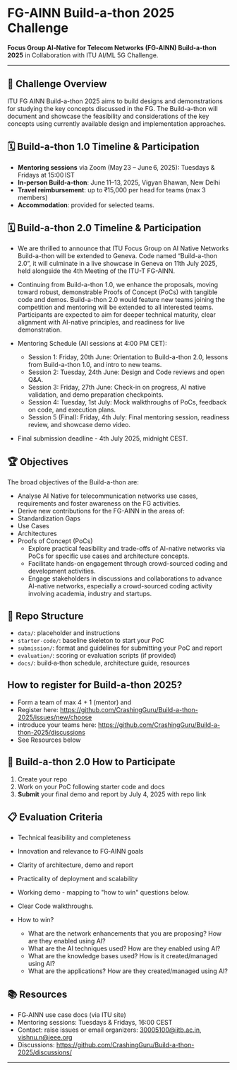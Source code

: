# FG-AINN Build‑a‑thon 2025 Challenge

**Focus Group AI‑Native for Telecom Networks (FG‑AINN) Build-a-thon 2025**
in Collaboration with ITU AI/ML 5G Challenge.

---

## 🎯 Challenge Overview

ITU FG AINN Build-a-thon 2025 aims to build designs and demonstrations for studying the key concepts discussed in the FG. The Build-a-thon will document and showcase the feasibility and considerations of the key concepts using currently available design and implementation approaches.

## 🗓 Build-a-thon 1.0 Timeline & Participation

- **Mentoring sessions** via Zoom (May 23 – June 6, 2025): Tuesdays & Fridays at 15:00 IST  
- **In-person Build‑a‑thon**: June 11–13, 2025, Vigyan Bhawan, New Delhi  
- **Travel reimbursement**: up to ₹15,000 per head for teams (max 3 members)  
- **Accommodation**: provided for selected teams.

## 🗓 Build-a-thon 2.0 Timeline & Participation
- We are thrilled to announce that ITU Focus Group on AI Native Networks Build-a-thon will be extended to Geneva. Code named “Build-a-thon 2.0”, it will culminate in a live showcase in Geneva on 11th July 2025, held alongside the 4th Meeting of the ITU-T FG-AINN. 

- Continuing from Build-a-thon 1.0, we enhance the proposals, moving toward robust, demonstrable Proofs of Concept (PoCs) with tangible code and demos. Build-a-thon 2.0 would feature new teams joining the competition and mentoring will be extended to all interested teams.
Participants are expected to aim for deeper technical maturity, clear alignment with AI-native principles, and readiness for live demonstration. 

- Mentoring Schedule (All sessions at 4:00 PM CET):
  - Session 1: Friday, 20th June: Orientation to Build-a-thon 2.0, lessons from Build-a-thon 1.0, and intro to new teams.
  - Session 2: Tuesday, 24th June: Design and Code reviews and open Q&A.
  - Session 3: Friday, 27th June: Check-in on progress, AI native validation, and demo preparation checkpoints.
  - Session 4: Tuesday, 1st July: Mock walkthroughs of PoCs, feedback on code, and execution plans.
  - Session 5 (Final): Friday, 4th July: Final mentoring session, readiness review, and showcase demo video.
 
- Final submission deadline - 4th July 2025, midnight CEST.


## 🏆 Objectives

The broad objectives of the Build-a-thon are:
- Analyse AI Native for telecommunication networks use cases, requirements and foster awareness on the FG activities.
- Derive new contributions for the FG-AINN in the areas of:
- Standardization Gaps
- Use Cases
- Architectures
- Proofs of Concept (PoCs)
  - Explore practical feasibility and trade-offs of AI-native networks via PoCs for specific use cases and architecture concepts.
  - Facilitate hands-on engagement through crowd-sourced coding and development activities.
  - Engage stakeholders in discussions and collaborations to advance AI-native networks, especially a crowd-sourced coding activity involving academia, industry and startups.

## 🧩 Repo Structure

- `data/`: placeholder and instructions  
- `starter-code/`: baseline skeleton to start your PoC  
- `submission/`: format and guidelines for submitting your PoC and report  
- `evaluation/`: scoring or evaluation scripts (if provided)  
- `docs/`: build‑a‑thon schedule, architecture guide, resources  

## How to register for Build-a-thon 2025?
- Form a team of max 4 + 1 (mentor) and
- Register here:  https://github.com/CrashingGuru/Build-a-thon-2025/issues/new/choose
- introduce your teams here: https://github.com/CrashingGuru/Build-a-thon-2025/discussions
- See Resources below

## 🔧 Build-a-thon 2.0 How to Participate

1. Create your repo 
2. Work on your PoC following starter code and docs  
3. **Submit** your final demo and report by July 4, 2025 with repo link

## 📋 Evaluation Criteria

- Technical feasibility and completeness  
- Innovation and relevance to FG‑AINN goals  
- Clarity of architecture, demo and report  
- Practicality of deployment and scalability
- Working demo - mapping to "how to win" questions below.
- Clear Code walkthroughs.

- How to win?
  - What are the network enhancements that you are proposing? How are they enabled using AI?
  - What are the AI techniques used? How are they enabled using AI?
  - What are the knowledge bases used? How is it created/managed using AI?
  - What are the applications? How are they created/managed using AI?


## 📚 Resources

- FG‑AINN use case docs (via ITU site)  
- Mentoring sessions: Tuesdays & Fridays, 16:00 CEST  
- Contact: raise issues or email organizers: 30005100@iitb.ac.in, vishnu.n@ieee.org
- Discussions: https://github.com/CrashingGuru/Build-a-thon-2025/discussions/ 
---
